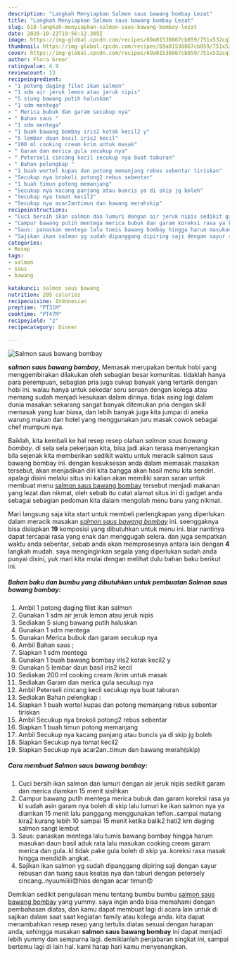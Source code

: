 ```yaml
---
description: "Langkah Menyiapkan Salmon saus bawang bombay Lezat"
title: "Langkah Menyiapkan Salmon saus bawang bombay Lezat"
slug: 618-langkah-menyiapkan-salmon-saus-bawang-bombay-lezat
date: 2020-10-22T19:56:12.305Z
image: https://img-global.cpcdn.com/recipes/69a01530867cb859/751x532cq70/salmon-saus-bawang-bombay-foto-resep-utama.jpg
thumbnail: https://img-global.cpcdn.com/recipes/69a01530867cb859/751x532cq70/salmon-saus-bawang-bombay-foto-resep-utama.jpg
cover: https://img-global.cpcdn.com/recipes/69a01530867cb859/751x532cq70/salmon-saus-bawang-bombay-foto-resep-utama.jpg
author: Flora Greer
ratingvalue: 4.9
reviewcount: 13
recipeingredient:
- "1 potong daging filet ikan salmon"
- "1 sdm air jeruk lemon atau jeruk nipis"
- "5 siung bawang putih haluskan"
- "1 sdm mentega"
- " Merica bubuk dan garam secukup nya"
- " Bahan saus "
- "1 sdm mentega"
- "1 buah bawang bombay iris2 kotak kecil2 y"
- "5 lembar daun basil iris2 kecil"
- "200 ml cooking cream krim untuk masak"
- " Garam dan merica gula secukup nya"
- " Peterseli cincang kecil secukup nya buat taburan"
- " Bahan pelengkap "
- "1 buah wortel kupas dan potong memanjang rebus sebentar tiriskan"
- "Secukup nya brokoli potong2 rebus sebentar"
- "1 buah timun potong memanjang"
- "Secukup nya kacang panjang atau buncis ya di skip jg boleh"
- "Secukup nya tomat kecil2"
- "Secukup nya acar2antimun dan bawang merahskip"
recipeinstructions:
- "Cuci bersih ikan salmon dan lumuri dengan air jeruk nipis sedikit garam dan merica diamkan 15 menit sisihkan"
- "Campur bawang putih mentega merica bubuk dan garam koreksi rasa ya kl sudah asin garam nya boleh di skip lalu lumuri ke ikan salmon nya ya diamkan 15 menit lalu panggang menggunakan teflon..sampai matang kira2 kurang lebih 10 sampai 15 menit ketika balik2 hati2 krn daging salmon sangt lembut"
- "Saus: panaskan mentega lalu tumis bawang bombay hingga harum masukan daun basil aduk rata lalu masukan cooking cream garam merica dan gula..kl tidak pake gula boleh di skip ya..koreksi rasa masak hingga mendidih angkat.."
- "Sajikan ikan salmon yg sudah dipanggang dipiring saji dengan sayur rebusan dan tuang saus keatas nya dan taburi dengan petersely cincang..nyuumiiiii😍hias dengan acar timun😍"
categories:
- Resep
tags:
- salmon
- saus
- bawang

katakunci: salmon saus bawang 
nutrition: 205 calories
recipecuisine: Indonesian
preptime: "PT31M"
cooktime: "PT47M"
recipeyield: "2"
recipecategory: Dinner

---
```



![Salmon saus bawang bombay](https://img-global.cpcdn.com/recipes/69a01530867cb859/751x532cq70/salmon-saus-bawang-bombay-foto-resep-utama.jpg)

<b><i>salmon saus bawang bombay</i></b>, Memasak merupakan bentuk hobi yang menggembirakan dilakukan oleh sebagian besar komunitas. tidaklah hanya para perempuan, sebagian pria juga cukup banyak yang tertarik dengan hobi ini. walau hanya untuk sekedar seru seruan dengan kolega atau memang sudah menjadi kesukaan dalam dirinya. tidak asing lagi dalam dunia masakan sekarang sangat banyak ditemukan pria dengan skill memasak yang luar biasa, dan lebih banyak juga kita jumpai di aneka warung makan dan hotel yang menggunakan juru masak cowok sebagai chef mumpuni nya.



Baiklah, kita kembali ke hal resep resep olahan <i>salmon saus bawang bombay</i>. di sela sela pekerjaan kita, bisa jadi akan terasa menyenangkan bila sejenak kita memberikan sedikit waktu untuk meracik salmon saus bawang bombay ini. dengan kesuksesan anda dalam memasak masakan tersebut, akan menjadikan diri kita bangga akan hasil menu kita sendiri. apalagi disini melalui situs ini kalian akan memiliki saran saran untuk membuat menu <u>salmon saus bawang bombay</u> tersebut menjadi makanan yang lezat dan nikmat, oleh sebab itu catat alamat situs ini di gadget anda sebagai sebagian pedoman kita dalam mengolah menu baru yang nikmat.


Mari langsung saja kita start untuk membeli perlengkapan yang diperlukan dalam meracik masakan <u><i>salmon saus bawang bombay</i></u> ini. seenggaknya bisa disiapkan <b>19</b> komposisi yang dibutuhkan untuk menu ini. biar nantinya dapat tercapai rasa yang enak dan menggugah selera. dan juga sempatkan waktu anda sebentar, sebab anda akan memprosesnya antara lain dengan <b>4</b> langkah mudah. saya menginginkan segala yang diperlukan sudah anda punyai disini, yuk mari kita mulai dengan melihat dulu bahan baku berikut ini.

<!--inarticleads1-->

##### Bahan baku dan bumbu yang dibutuhkan untuk pembuatan Salmon saus bawang bombay:

1. Ambil 1 potong daging filet ikan salmon
1. Gunakan 1 sdm air jeruk lemon atau jeruk nipis
1. Sediakan 5 siung bawang putih haluskan
1. Gunakan 1 sdm mentega
1. Gunakan  Merica bubuk dan garam secukup nya
1. Ambil  Bahan saus ;
1. Siapkan 1 sdm mentega
1. Gunakan 1 buah bawang bombay iris2 kotak kecil2 y
1. Gunakan 5 lembar daun basil iris2 kecil
1. Sediakan 200 ml cooking cream /krim untuk masak
1. Sediakan  Garam dan merica gula secukup nya
1. Ambil  Peterseli cincang kecil secukup nya buat taburan
1. Sediakan  Bahan pelengkap :
1. Siapkan 1 buah wortel kupas dan potong memanjang rebus sebentar tiriskan
1. Ambil Secukup nya brokoli potong2 rebus sebentar
1. Siapkan 1 buah timun potong memanjang
1. Ambil Secukup nya kacang panjang atau buncis ya di skip jg boleh
1. Siapkan Secukup nya tomat kecil2
1. Siapkan Secukup nya acar2an..timun dan bawang merah(skip)




<!--inarticleads2-->

##### Cara membuat Salmon saus bawang bombay:

1. Cuci bersih ikan salmon dan lumuri dengan air jeruk nipis sedikit garam dan merica diamkan 15 menit sisihkan
1. Campur bawang putih mentega merica bubuk dan garam koreksi rasa ya kl sudah asin garam nya boleh di skip lalu lumuri ke ikan salmon nya ya diamkan 15 menit lalu panggang menggunakan teflon..sampai matang kira2 kurang lebih 10 sampai 15 menit ketika balik2 hati2 krn daging salmon sangt lembut
1. Saus: panaskan mentega lalu tumis bawang bombay hingga harum masukan daun basil aduk rata lalu masukan cooking cream garam merica dan gula..kl tidak pake gula boleh di skip ya..koreksi rasa masak hingga mendidih angkat..
1. Sajikan ikan salmon yg sudah dipanggang dipiring saji dengan sayur rebusan dan tuang saus keatas nya dan taburi dengan petersely cincang..nyuumiiiii😍hias dengan acar timun😍




Demikian sedikit pengulasan menu tentang bumbu bumbu <u>salmon saus bawang bombay</u> yang yummy. saya ingin anda bisa memahami dengan pembahasan diatas, dan kamu dapat membuat lagi di acara lain untuk di sajikan dalam saat saat kegiatan family atau kolega anda. kita dapat menambahkan resep resep yang tertulis diatas sesuai dengan harapan anda, sehingga masakan <b>salmon saus bawang bombay</b> ini dapat menjadi lebih yummy dan sempurna lagi. demikianlah penjabaran singkat ini, sampai bertemu lagi di lain hal. kami harap hari kamu menyenangkan.
